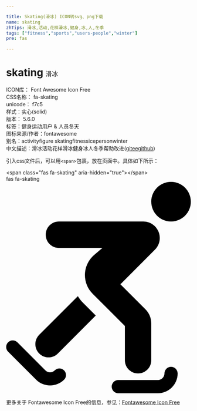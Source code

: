 ```yaml
---

title: Skating(滑冰) ICON转svg、png下载
name: skating
zhTips: 滑冰,活动,花样滑冰,健身,冰,人,冬季
tags: ["fitness","sports","users-people","winter"]
pre: fas

---
```


# skating  <small style="font-size: 60%;font-weight: 100">滑冰</small>


<div class="detail-page">
<p>
<span>
ICON库：
<span class="badge-secondary badge">Font Awesome Icon Free</span> 
</span>
<br/>
<span>
CSS名称：
<span class="badge-secondary badge">fa-skating</span> 
</span>
<br/>
<span>
unicode：
<span class="badge-secondary badge">f7c5</span> 
<copy-btn content='f7c5' btn-title=""></copy-btn>
<copy-btn :content='String.fromCodePoint(parseInt("f7c5", 16))' btn-title="复制U"></copy-btn>
</span><br/><span>样式：<span class="badge-light badge">实心(solid)</span></span>
<br/>
<span>
版本：
<span class="badge-secondary badge">5.6.0</span> 
</span><br/><span>标签：<span class="badge-light badge"><router-link to="/tags/fitness.html">健身</router-link></span><span class="badge-light badge"><router-link to="/tags/sports.html">运动</router-link></span><span class="badge-light badge"><router-link to="/tags/users-people.html">用户 & 人员</router-link></span><span class="badge-light badge"><router-link to="/tags/winter.html">冬天</router-link></span></span>
<br/>
<span>图标来源/作者：<span class="badge-light badge">fontawesome</span></span> 
<br/>
<span>别名：<span class="badge-light badge">activity</span><span class="badge-light badge">figure skating</span><span class="badge-light badge">fitness</span><span class="badge-light badge">ice</span><span class="badge-light badge">person</span><span class="badge-light badge">winter</span></span><br/><span class="zh-detail">中文描述：<span class="badge-primary badge">滑冰</span><span class="badge-primary badge">活动</span><span class="badge-primary badge">花样滑冰</span><span class="badge-primary badge">健身</span><span class="badge-primary badge">冰</span><span class="badge-primary badge">人</span><span class="badge-primary badge">冬季</span><span class="help-link"><span>帮助改进</span>(<a href="https://gitee.com/liuwave/icon-helper/edit/master/json/fontawesome/solid/skating.json" target="_blank" rel="noopener noreferrer">gitee</a><a href="https://github.com/liuwave/icon-helper/edit/master/json/fontawesome/solid/skating.json" target="_blank" rel="noopener noreferrer">github</a></span>)</span><br/>
</p>
</div>
<div class="alert alert-dark">
  <i class="fas fa-skating fa-xs"></i>
  <i class="fas fa-skating fa-sm"></i>
  <i class="fas fa-skating fa-lg"></i>
  <i class="fas fa-skating fa-2x"></i>
  <i class="fas fa-skating fa-3x"></i>
  <i class="fas fa-skating fa-5x"></i>
  <i class="fas fa-skating fa-7x"></i>
</div>
<div>
  <p>引入css文件后，可以用<code>&lt;span&gt;</code>包裹，放在页面中。具体如下所示：    
  </p>
  <div class="alert alert-primary" style="font-size: 14px">
    &lt;span class="fas fa-skating" aria-hidden="true"&gt;&lt;/span&gt;
    <copy-btn content='<span class="fas fa-skating" aria-hidden="true"></span>'></copy-btn>
  </div>
  <div class="alert alert-secondary">
    <i class="fas fa-skating"
    style="font-size: 24px"
    aria-hidden="true"></i> fas fa-skating
    <copy-btn content="fas fa-skating" btn-title="复制图标名称"></copy-btn>
  </div>
</div>
<div id="svg" class="svg-wrap">
<svg xmlns="http://www.w3.org/2000/svg" viewBox="0 0 448 512"><path d="M400 0c-26.5 0-48 21.5-48 48s21.5 48 48 48 48-21.5 48-48-21.5-48-48-48zm0 448c-8.8 0-16 7.2-16 16s-7.2 16-16 16h-96c-8.8 0-16 7.2-16 16s7.2 16 16 16h96c26.5 0 48-21.5 48-48 0-8.8-7.2-16-16-16zm-282.2 8.6c-6.2 6.2-16.4 6.3-22.6 0l-67.9-67.9c-6.2-6.2-16.4-6.2-22.6 0s-6.2 16.4 0 22.6l67.9 67.9c9.4 9.4 21.7 14 34 14s24.6-4.7 33.9-14c6.2-6.2 6.2-16.4 0-22.6s-16.4-6.3-22.7 0zm56.1-179.8l-93.7 93.7c-12.5 12.5-12.5 32.8 0 45.2 6.2 6.2 14.4 9.4 22.6 9.4s16.4-3.1 22.6-9.4l91.9-91.9-30.2-30.2c-5-5-9.4-10.7-13.2-16.8zM128 160h105.5l-20.1 17.2c-13.5 11.5-21.6 28.4-22.3 46.1-.7 17.8 6.1 35.2 18.7 47.7l78.2 78.2V432c0 17.7 14.3 32 32 32s32-14.3 32-32v-89.4c0-12.6-5.1-25-14.1-33.9l-61-61c.5-.4 1.2-.6 1.7-1.1l82.3-82.3c11.5-11.5 14.9-28.6 8.7-43.6-6.2-15-20.7-24.7-37-24.7H128c-17.7 0-32 14.3-32 32s14.3 32 32 32z"/></svg>
</div>
<detail full-name='fa-skating'></detail>
    
<div><p>更多关于  Fontawesome Icon Free的信息，参见：<a target="_blank" href="https://iconhelper.cn/fontawesome.html">Fontawesome Icon Free</a>
</p></div>

